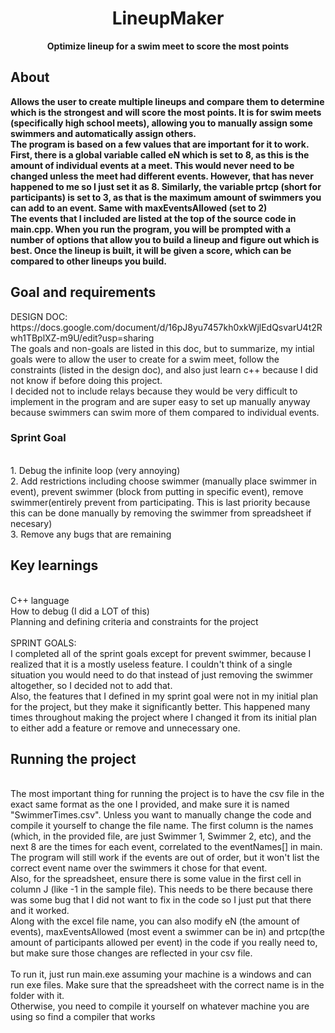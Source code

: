 <h1 align="center">LineupMaker</h1>
<p align="center"><strong>Optimize lineup for a swim meet to score the most points</strong>
<br/>

<h2>About</h2>
<strong>Allows the user to create multiple lineups and compare them to determine which is the strongest and will score the most points. It is for swim meets (specifically high school meets), allowing you to manually assign some swimmers and automatically assign others.<br/> 
The program is based on a few values that are important for it to work. First, there is a global variable called eN which is set to 8, as this is the amount of individual events at a meet. This would never need to be changed unless the meet had different events. However, that has never happened to me so I just set it as 8. Similarly, the variable prtcp (short for participants) is set to 3, as that is the maximum amount of swimmers you can add to an event. Same with maxEventsAllowed (set to 2)<br/>
The events that I included are listed at the top of the source code in main.cpp. When you run the program, you will be prompted with a number of options that allow you to build a lineup and figure out which is best. Once the lineup is built, it will be given a score, which can be compared to other lineups you build.</strong><br/>


<h2>Goal and requirements</h2>
 DESIGN DOC: https://docs.google.com/document/d/16pJ8yu7457kh0xkWjlEdQsvarU4t2Rwh1TBplXZ-m9U/edit?usp=sharing <br/>
 The goals and non-goals are listed in this doc, but to summarize, my intial goals were to allow the user to create for a swim meet, follow the constraints (listed in the design doc), and also just learn c++ because I did not know if before doing this project.<br/>
 I decided not to include relays because they would be very difficult to implement in the program and are super easy to set up manually anyway because swimmers can swim more of them compared to individual events.<br/>
 
 <h3>Sprint Goal</h3>
<strong></strong><br/>
1. Debug the infinite loop (very annoying) <br/>    
2. Add restrictions including choose swimmer (manually place swimmer in event), prevent swimmer (block from putting in specific event), remove swimmer(entirely prevent from participating. This is last priority because this can be done manually by removing the swimmer from spreadsheet if necesary)<br/>     
3. Remove any bugs that are remaining  <br/>  

<h2>Key learnings</h2>
<strong></strong><br/>
C++ language <br/>
How to debug (I did a LOT of this) <br/>
Planning and defining criteria and constraints for the project <br/><br/>
SPRINT GOALS:<br/>
I completed all of the sprint goals except for prevent swimmer, because I realized that it is a mostly useless feature. I couldn't think of a single situation you would need to do that instead of just removing the swimmer altogether, so I decided not to add that. <br/>
Also, the features that I defined in my sprint goal were not in my initial plan for the project, but they make it significantly better. This happened many times throughout making the project where I changed it from its initial plan to either add a feature or remove and unnecessary one.<br/>


<h2>Running the project</h2>
<strong></strong><br/>
The most important thing for running the project is to have the csv file in the exact same format as the one I provided, and make sure it is named "SwimmerTimes.csv". Unless you want to manually change the code and compile it yourself to change the file name. The first column is the names (which, in the provided file, are just Swimmer 1, Swimmer 2, etc), and the next 8 are the times for each event, correlated to the eventNames[] in main. The program will still work if the events are out of order, but it won't list the correct event name over the swimmers it chose for that event.<br/>
Also, for the spreadsheet, ensure there is some value in the first cell in column J (like -1 in the sample file). This needs to be there because there was some bug that I did not want to fix in the code so I just put that there and it worked.<br/>
Along with the excel file name, you can also modify eN (the amount of events), maxEventsAllowed (most event a swimmer can be in) and prtcp(the amount of participants allowed per event) in the code if you really need to, but make sure those changes are reflected in your csv file.<br/><br/>
To run it, just run main.exe assuming your machine is a windows and can run exe files. Make sure that the spreadsheet with the correct name is in the folder with it.<br/>
Otherwise, you need to compile it yourself on whatever machine you are using so find a compiler that works<br/>

<!-- <h2>Misc.</h2>
Feel free to add anything else you want here :) -->

<!-- <h2>Copyright</h2>
This project is licensed under the terms of the MIT license and protected by Udacity Honor Code and Community Code of Conduct. See <a href="LICENSE.md">license</a> and <a href="LICENSE.DISCLAIMER.md">disclaimer</a>. -->